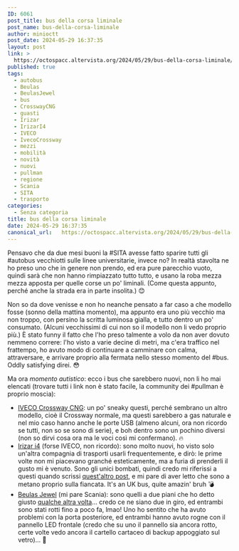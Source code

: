 ```yaml
---
ID: 6061
post_title: bus della corsa liminale
post_name: bus-della-corsa-liminale
author: minioctt
post_date: 2024-05-29 16:37:35
layout: post
link: >
  https://octospacc.altervista.org/2024/05/29/bus-della-corsa-liminale/
published: true
tags:
  - autobus
  - Beulas
  - BeulasJewel
  - bus
  - CrosswayCNG
  - guasti
  - Irizar
  - IrizarI4
  - IVECO
  - IvecoCrossway
  - mezzi
  - mobilità
  - novità
  - nuovi
  - pullman
  - regione
  - Scania
  - SITA
  - trasporto
categories:
  - Senza categoria
title: bus della corsa liminale
date: 2024-05-29 16:37:35
canonical_url:   https://octospacc.altervista.org/2024/05/29/bus-della-corsa-liminale/
---
```

<!-- wp:paragraph -->
<p>Pensavo che da due mesi buoni la #SITA avesse fatto sparire tutti gli #autobus vecchiotti sulle linee universitarie, invece no? In realtà stavolta ne ho preso uno che in genere non prendo, ed era pure parecchio vuoto, quindi sarà che non hanno rimpiazzato tutto tutto, e usano la roba mezza mezza apposta per quelle corse un po' liminali. (Come questa appunto, perché anche la strada era in parte insolita.) 😊</p>
<!-- /wp:paragraph -->

<!-- wp:paragraph -->
<p>Non so da dove venisse e non ho neanche pensato a far caso a che modello fosse (sonno della mattina momento), ma appunto era uno più vecchio ma non troppo, con persino la scritta luminosa gialla, e tutto dentro un po' consumato. (Alcuni vecchissimi di cui non so il modello non li vedo proprio più.) È stato funny il fatto che l'ho preso talmente a volo da non aver dovuto nemmeno correre: l'ho visto a varie decine di metri, ma c'era traffico nel frattempo, ho avuto modo di continuare a camminare con calma, attraversare, e arrivare proprio alla fermata nello stesso momento del #bus. Oddly satisfying direi. 😳</p>
<!-- /wp:paragraph -->

<!-- wp:paragraph -->
<p>Ma ora <em>momento autistico</em>: ecco i bus che sarebbero nuovi, non li ho mai elencati (trovare tutti i link non è stato facile, la community dei #pullman è proprio moscia):</p>
<!-- /wp:paragraph -->

<!-- wp:list -->
<ul><!-- wp:list-item -->
<li><a href="https://www.iveco.com/ivecobus/it-it/prodotti/pages/crossway-natural-power.aspx">IVECO Crossway CNG</a>: un po' sneaky questi, perché sembrano un altro modello, cioè il Crossway normale, ma questi sarebbero a gas naturale e nel mio caso hanno anche le porte USB (almeno alcuni, ora non ricordo se tutti, non so se sono di serie), e boh dentro sono un pochino diversi (non so dirvi cosa ora ma le voci così mi confermano). 🔥</li>
<!-- /wp:list-item -->

<!-- wp:list-item -->
<li><a href="https://www.irizar.com/en/products-technologies/all-models/irizar-i4">Irizar i4</a> (forse IVECO, non ricordo): sono molto nuovi, ho visto solo un'altra compagnia di trasporti usarli frequentemente, e dirò: le prime volte non mi piacevano granché esteticamente, ma a furia di prenderli il gusto mi è venuto. Sono gli unici bombati, quindi credo mi riferissi a questi quando scrissi <a href="2024/01/30/1389/">quest'altro post</a>, e mi pare di aver letto che sono a metano proprio sulla fiancata. It's an UK bus, quite amazin' bruh 💣</li>
<!-- /wp:list-item -->

<!-- wp:list-item -->
<li><a href="https://beulas.net/jewel/">Beulas Jewel</a> (mi pare Scania): sono quelli a due piani che ho detto giusto <a href="2024/04/09/vecchiorullo/">qualche altra volta</a>... credo ce ne siano due in giro, ed entrambi sono stati rotti fino a poco fa, lmao! Uno ho sentito che ha avuto problemi con la porta posteriore, ed entrambi hanno avuto rogne con il pannello LED frontale (credo che su uno il pannello sia ancora rotto, certe volte vedo ancora il cartello cartaceo di backup appoggiato sul vetro)... 💎</li>
<!-- /wp:list-item --></ul>
<!-- /wp:list -->